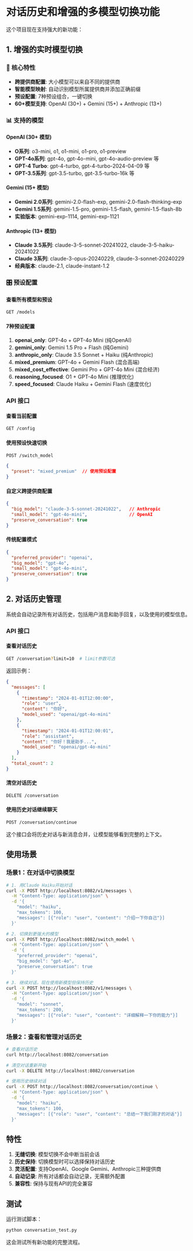 # 对话历史和增强的多模型切换功能

这个项目现在支持强大的新功能：

## 1. 增强的实时模型切换

### 🚀 核心特性

- **跨提供商配置**: 大小模型可以来自不同的提供商
- **智能模型映射**: 自动识别模型所属提供商并添加正确前缀
- **预设配置**: 7种预设组合，一键切换
- **60+模型支持**: OpenAI (30+) + Gemini (15+) + Anthropic (13+)

### 📊 支持的模型

#### OpenAI (30+ 模型)
- **O系列**: o3-mini, o1, o1-mini, o1-pro, o1-preview
- **GPT-4o系列**: gpt-4o, gpt-4o-mini, gpt-4o-audio-preview 等
- **GPT-4 Turbo**: gpt-4-turbo, gpt-4-turbo-2024-04-09 等
- **GPT-3.5系列**: gpt-3.5-turbo, gpt-3.5-turbo-16k 等

#### Gemini (15+ 模型)  
- **Gemini 2.0系列**: gemini-2.0-flash-exp, gemini-2.0-flash-thinking-exp
- **Gemini 1.5系列**: gemini-1.5-pro, gemini-1.5-flash, gemini-1.5-flash-8b
- **实验版本**: gemini-exp-1114, gemini-exp-1121

#### Anthropic (13+ 模型)
- **Claude 3.5系列**: claude-3-5-sonnet-20241022, claude-3-5-haiku-20241022
- **Claude 3系列**: claude-3-opus-20240229, claude-3-sonnet-20240229
- **经典版本**: claude-2.1, claude-instant-1.2

### 🎛️ 预设配置

#### 查看所有模型和预设
```bash
GET /models
```

#### 7种预设配置
1. **openai_only**: GPT-4o + GPT-4o Mini (纯OpenAI)
2. **gemini_only**: Gemini 1.5 Pro + Flash (纯Gemini)  
3. **anthropic_only**: Claude 3.5 Sonnet + Haiku (纯Anthropic)
4. **mixed_premium**: GPT-4o + Gemini Flash (混合高端)
5. **mixed_cost_effective**: Gemini Pro + GPT-4o Mini (混合经济)
6. **reasoning_focused**: O1 + GPT-4o Mini (推理优化)
7. **speed_focused**: Claude Haiku + Gemini Flash (速度优化)

### API 接口

#### 查看当前配置
```bash
GET /config
```

#### 使用预设快速切换
```bash
POST /switch_model
```

```json
{
  "preset": "mixed_premium"  // 使用预设配置
}
```

#### 自定义跨提供商配置
```json
{
  "big_model": "claude-3-5-sonnet-20241022",   // Anthropic
  "small_model": "gpt-4o-mini",                // OpenAI  
  "preserve_conversation": true
}
```

#### 传统配置模式
```json
{
  "preferred_provider": "openai",
  "big_model": "gpt-4o", 
  "small_model": "gpt-4o-mini",
  "preserve_conversation": true
}
```

## 2. 对话历史管理

系统会自动记录所有对话历史，包括用户消息和助手回复，以及使用的模型信息。

### API 接口

#### 查看对话历史
```bash
GET /conversation?limit=10  # limit参数可选
```

返回示例：
```json
{
  "messages": [
    {
      "timestamp": "2024-01-01T12:00:00",
      "role": "user",
      "content": "你好",
      "model_used": "openai/gpt-4o-mini"
    },
    {
      "timestamp": "2024-01-01T12:00:01",
      "role": "assistant", 
      "content": "你好！我是助手...",
      "model_used": "openai/gpt-4o-mini"
    }
  ],
  "total_count": 2
}
```

#### 清空对话历史
```bash
DELETE /conversation
```

#### 使用历史对话继续聊天
```bash
POST /conversation/continue
```

这个接口会将历史对话与新消息合并，让模型能够看到完整的上下文。

## 使用场景

### 场景1：在对话中切换模型
```bash
# 1. 用Claude Haiku开始对话
curl -X POST http://localhost:8082/v1/messages \
  -H "Content-Type: application/json" \
  -d '{
    "model": "haiku",
    "max_tokens": 100,
    "messages": [{"role": "user", "content": "介绍一下你自己"}]
  }'

# 2. 切换到更强大的模型
curl -X POST http://localhost:8082/switch_model \
  -H "Content-Type: application/json" \
  -d '{
    "preferred_provider": "openai",
    "big_model": "gpt-4o",
    "preserve_conversation": true
  }'

# 3. 继续对话，现在使用新模型但保持历史
curl -X POST http://localhost:8082/v1/messages \
  -H "Content-Type: application/json" \
  -d '{
    "model": "sonnet",
    "max_tokens": 200,
    "messages": [{"role": "user", "content": "详细解释一下你的能力"}]
  }'
```

### 场景2：查看和管理对话历史
```bash
# 查看对话历史
curl http://localhost:8082/conversation

# 清空对话重新开始
curl -X DELETE http://localhost:8082/conversation

# 使用历史继续对话
curl -X POST http://localhost:8082/conversation/continue \
  -H "Content-Type: application/json" \
  -d '{
    "model": "haiku",
    "max_tokens": 100,
    "messages": [{"role": "user", "content": "总结一下我们刚才的对话"}]
  }'
```

## 特性

1. **无缝切换**: 模型切换不会中断当前会话
2. **历史保持**: 切换模型时可以选择保持对话历史
3. **灵活配置**: 支持OpenAI、Google Gemini、Anthropic三种提供商
4. **自动记录**: 所有对话都会自动记录，无需额外配置
5. **兼容性**: 保持与现有API的完全兼容

## 测试

运行测试脚本：
```bash
python conversation_test.py
```

这会测试所有新功能的完整流程。